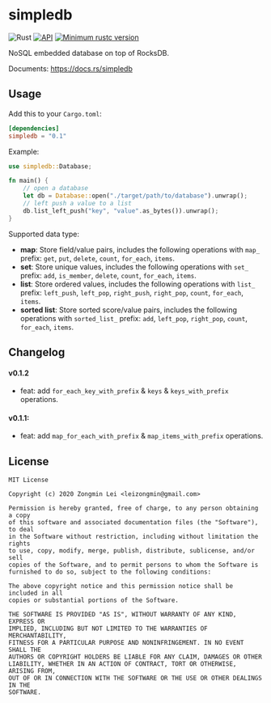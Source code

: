 # simpledb

![Rust](https://github.com/leizongmin/simpledb/workflows/Rust/badge.svg)
[![API](https://docs.rs/simpledb/badge.svg)](https://docs.rs/simpledb)
[![Minimum rustc version](https://img.shields.io/badge/rustc-1.45+-lightgray.svg)](https://github.com/leizongmin/simpledb#rust-version-requirements)

NoSQL embedded database on top of RocksDB.

Documents: https://docs.rs/simpledb

## Usage

Add this to your `Cargo.toml`:

```toml
[dependencies]
simpledb = "0.1"
```

Example:

```rust
use simpledb::Database;

fn main() {
    // open a database
    let db = Database::open("./target/path/to/database").unwrap();
    // left push a value to a list
    db.list_left_push("key", "value".as_bytes()).unwrap();
}
```

Supported data type:
- **map**: Store field/value pairs, includes the following operations with `map_` prefix: `get`, `put`, `delete`, `count`, `for_each`, `items`.
- **set**: Store unique values, includes the following operations with `set_` prefix: `add`, `is_member`, `delete`, `count`, `for_each`, `items`.
- **list**: Store ordered values, includes the following operations with `list_` prefix: `left_push`, `left_pop`, `right_push`, `right_pop`, `count`, `for_each`, `items`.
- **sorted list**: Store sorted score/value pairs, includes the following operations with `sorted_list_` prefix: `add`, `left_pop`, `right_pop`, `count`, `for_each`, `items`.


## Changelog

#### v0.1.2
- feat: add `for_each_key_with_prefix` & `keys` & `keys_with_prefix` operations.

#### v0.1.1:
- feat: add `map_for_each_with_prefix` & `map_items_with_prefix` operations.


## License

```text
MIT License

Copyright (c) 2020 Zongmin Lei <leizongmin@gmail.com>

Permission is hereby granted, free of charge, to any person obtaining a copy
of this software and associated documentation files (the "Software"), to deal
in the Software without restriction, including without limitation the rights
to use, copy, modify, merge, publish, distribute, sublicense, and/or sell
copies of the Software, and to permit persons to whom the Software is
furnished to do so, subject to the following conditions:

The above copyright notice and this permission notice shall be included in all
copies or substantial portions of the Software.

THE SOFTWARE IS PROVIDED "AS IS", WITHOUT WARRANTY OF ANY KIND, EXPRESS OR
IMPLIED, INCLUDING BUT NOT LIMITED TO THE WARRANTIES OF MERCHANTABILITY,
FITNESS FOR A PARTICULAR PURPOSE AND NONINFRINGEMENT. IN NO EVENT SHALL THE
AUTHORS OR COPYRIGHT HOLDERS BE LIABLE FOR ANY CLAIM, DAMAGES OR OTHER
LIABILITY, WHETHER IN AN ACTION OF CONTRACT, TORT OR OTHERWISE, ARISING FROM,
OUT OF OR IN CONNECTION WITH THE SOFTWARE OR THE USE OR OTHER DEALINGS IN THE
SOFTWARE.
```